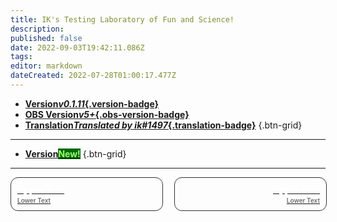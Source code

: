 ```yaml
---
title: IK's Testing Laboratory of Fun and Science!
description: 
published: false
date: 2022-09-03T19:42:11.086Z
tags: 
editor: markdown
dateCreated: 2022-07-28T01:00:17.477Z
---
```


* [**Version*v0.1.11*{.version-badge}**]()
* [**OBS Version*v5+*{.obs-version-badge}**]()
* [**Translation*Translated by ik#1497*{.translation-badge}**]()
{.btn-grid}

---

* [**Version<span class="version-badge" style="color: #9aff67!important; background-color: #006906!important;">New!</span>**]()
{.btn-grid}

---

<div id="lower-grid" style="display: grid; grid-template-columns: 1fr 1fr; grid-gap: 20px;"><a href="" id="lower-grid-border" style="border: 1px solid #333333; border-radius: 12px; width: 100%; display: flex;"><div id="lower-grid-border-spacing" style="margin: 10px;"><div id="lower-grid-1"><div id="lower-grid-upper" style="color: #ffffff; font-weight: 700;">Upper Text</div><div id="lower-grid-bottom" style="font-size: 10px; margin-top: 3px; color: #6e6e6e; font-weight: 600;">Lower Text</div></div></div></a><a href="" id="lower-grid-border" style="border: 1px solid #333333; border-radius: 12px; width: 100%;"><div id="lower-grid-border-spacing" style="margin: 10px;"><div id="lower-grid-2" style=""><div id="lower-grid-upper" style="text-align: right; color: #ffffff; font-weight: 700;">Upper Text</div><div id="lower-grid-bottom" style="font-size: 10px; margin-top: 3px; text-align: right; position: right; color: #6e6e6e; font-weight: 600;">Lower Text</div></div></div></a></div>